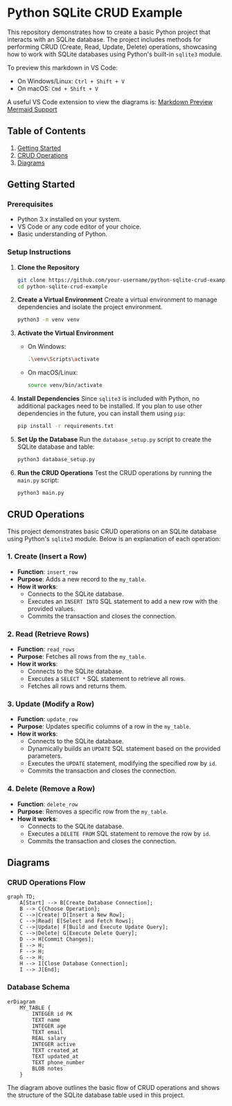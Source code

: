 
# Python SQLite CRUD Example

This repository demonstrates how to create a basic Python project that interacts with an SQLite database. The project includes methods for performing CRUD (Create, Read, Update, Delete) operations, showcasing how to work with SQLite databases using Python's built-in `sqlite3` module.

To preview this markdown in VS Code:
- On Windows/Linux: `Ctrl + Shift + V`
- On macOS: `Cmd + Shift + V`

A useful VS Code extension to view the diagrams is: [Markdown Preview Mermaid Support](https://marketplace.visualstudio.com/items?itemName=bierner.markdown-mermaid)


## Table of Contents
1. [Getting Started](#getting-started)
2. [CRUD Operations](#crud-operations)
3. [Diagrams](#diagrams)

## Getting Started

### Prerequisites
- Python 3.x installed on your system.
- VS Code or any code editor of your choice.
- Basic understanding of Python.

### Setup Instructions

1. **Clone the Repository**
   ```bash
   git clone https://github.com/your-username/python-sqlite-crud-example.git
   cd python-sqlite-crud-example
   ```

2. **Create a Virtual Environment**
   Create a virtual environment to manage dependencies and isolate the project environment.
   ```bash
   python3 -m venv venv
   ```

3. **Activate the Virtual Environment**
   - On Windows:
     ```bash
     .\venv\Scripts\activate
     ```
   - On macOS/Linux:
     ```bash
     source venv/bin/activate
     ```

4. **Install Dependencies**
   Since `sqlite3` is included with Python, no additional packages need to be installed. If you plan to use other dependencies in the future, you can install them using `pip`:
   ```bash
   pip install -r requirements.txt
   ```

5. **Set Up the Database**
   Run the `database_setup.py` script to create the SQLite database and table:
   ```bash
   python3 database_setup.py
   ```

6. **Run the CRUD Operations**
   Test the CRUD operations by running the `main.py` script:
   ```bash
   python3 main.py
   ```

## CRUD Operations

This project demonstrates basic CRUD operations on an SQLite database using Python's `sqlite3` module. Below is an explanation of each operation:

### 1. **Create (Insert a Row)**
   - **Function**: `insert_row`
   - **Purpose**: Adds a new record to the `my_table`.
   - **How it works**:
     - Connects to the SQLite database.
     - Executes an `INSERT INTO` SQL statement to add a new row with the provided values.
     - Commits the transaction and closes the connection.

### 2. **Read (Retrieve Rows)**
   - **Function**: `read_rows`
   - **Purpose**: Fetches all rows from the `my_table`.
   - **How it works**:
     - Connects to the SQLite database.
     - Executes a `SELECT *` SQL statement to retrieve all rows.
     - Fetches all rows and returns them.

### 3. **Update (Modify a Row)**
   - **Function**: `update_row`
   - **Purpose**: Updates specific columns of a row in the `my_table`.
   - **How it works**:
     - Connects to the SQLite database.
     - Dynamically builds an `UPDATE` SQL statement based on the provided parameters.
     - Executes the `UPDATE` statement, modifying the specified row by `id`.
     - Commits the transaction and closes the connection.

### 4. **Delete (Remove a Row)**
   - **Function**: `delete_row`
   - **Purpose**: Removes a specific row from the `my_table`.
   - **How it works**:
     - Connects to the SQLite database.
     - Executes a `DELETE FROM` SQL statement to remove the row by `id`.
     - Commits the transaction and closes the connection.

## Diagrams

### CRUD Operations Flow

```mermaid
graph TD;
    A[Start] --> B[Create Database Connection];
    B --> C{Choose Operation};
    C -->|Create| D[Insert a New Row];
    C -->|Read| E[Select and Fetch Rows];
    C -->|Update| F[Build and Execute Update Query];
    C -->|Delete| G[Execute Delete Query];
    D --> H[Commit Changes];
    E --> H;
    F --> H;
    G --> H;
    H --> I[Close Database Connection];
    I --> J[End];
```

### Database Schema

```mermaid
erDiagram
    MY_TABLE {
        INTEGER id PK
        TEXT name
        INTEGER age
        TEXT email
        REAL salary
        INTEGER active
        TEXT created_at
        TEXT updated_at
        TEXT phone_number
        BLOB notes
    }
```

The diagram above outlines the basic flow of CRUD operations and shows the structure of the SQLite database table used in this project.

